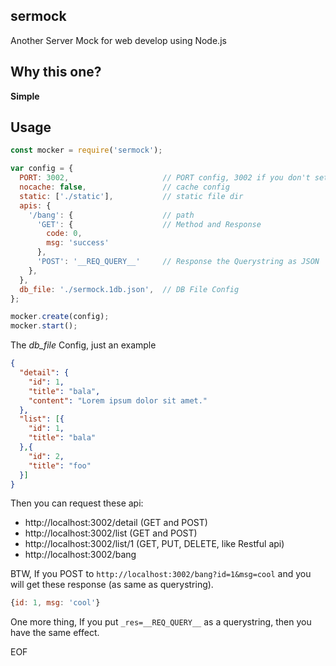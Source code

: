 
## sermock

Another Server Mock for web develop using Node.js

## Why this one?

**Simple**

## Usage

```javascript
const mocker = require('sermock');

var config = {
  PORT: 3002,                     // PORT config, 3002 if you don't set
  nocache: false,                 // cache config
  static: ['./static'],           // static file dir
  apis: {
    '/bang': {                    // path
      'GET': {                    // Method and Response
        code: 0,
        msg: 'success'
      },
      'POST': '__REQ_QUERY__'     // Response the Querystring as JSON
    },
  },
  db_file: './sermock.1db.json',  // DB File Config
};

mocker.create(config);
mocker.start();
```

The *db_file* Config, just an example

```json
{
  "detail": {
    "id": 1,
    "title": "bala",
    "content": "Lorem ipsum dolor sit amet."
  },
  "list": [{
    "id": 1,
    "title": "bala"
  },{
    "id": 2,
    "title": "foo"
  }]
}
```

Then you can request these api:

* http://localhost:3002/detail (GET and POST)
* http://localhost:3002/list   (GET and POST)
* http://localhost:3002/list/1 (GET, PUT, DELETE, like Restful api)
* http://localhost:3002/bang

BTW, If you POST to `http://localhost:3002/bang?id=1&msg=cool` and you will get these response (as same as querystring).

```javascript
{id: 1, msg: 'cool'}
```

One more thing, If you put `_res=__REQ_QUERY__` as a querystring, then you have the same effect.

EOF







